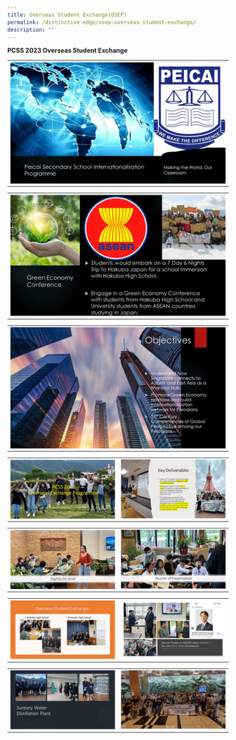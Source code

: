 ```yaml
---
title: Overseas Student Exchange(OSEP)
permalink: /distinctive-edge/osep-overseas-student-exchange/
description: ""
---
```

<b>PCSS 2023 Overseas Student Exchange</b><br>
<table>
<tbody>
<tr>
<th><img src="/images/01 osep.JPG" style="width: 100%;"><br>	
</th>
</tr></tbody>
</table>

<table>
<tbody>
<tr>
<th><img src="/images/02 osep.JPG" style="width: 100%;"><br>	
</th>
</tr></tbody>
</table>

<table>
<tbody>
<tr>
<th><img src="/images/03 osep.JPG" style="width: 100%;"><br>	
</th>
</tr></tbody>
</table>

<table>
<tbody>
<tr>
<th><img src="/images/pcss 2023 overseas student exchange and local work attachment programme 2023 01.JPG" style="width: 100%;"><br>	
</th><td><img src="/images/pcss 2023 overseas student exchange and local work attachment programme 2023 02.JPG" style="width: 100%;"><br>
</td></tr>
</tbody>
</table>

<table>
<tbody>
<tr>
<th><img src="/images/pcss 2023 overseas student exchange and local work attachment programme 2023 03.JPG" style="width: 100%;"><br>	
</th><td><img src="/images/pcss 2023 overseas student exchange and local work attachment programme 2023 04.JPG" style="width: 100%;"><br>
</td></tr>
</tbody>
</table>

<table>
<tbody>
<tr>
<th><img src="/images/pcss 2023 overseas student exchange and local work attachment programme 2023 05.JPG" style="width: 100%;"><br>	
</th><td><img src="/images/pcss 2023 overseas student exchange and local work attachment programme 2023 06.JPG" style="width: 100%;"><br>
</td></tr>
</tbody>
</table>

<table>
<tbody>
<tr>
<th><img src="/images/pcss 2023 overseas student exchange and local work attachment programme 2023 07.JPG" style="width: 100%;"><br>	
</th><td><img src="/images/pcss 2023 overseas student exchange and local work attachment programme 2023 08.JPG" style="width: 100%;"><br>
</td></tr>
</tbody>
</table>